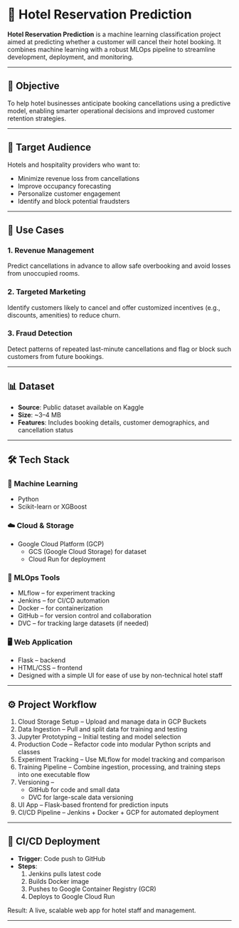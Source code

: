 
# 🏨 Hotel Reservation Prediction

**Hotel Reservation Prediction** is a machine learning classification project aimed at predicting whether a customer will cancel their hotel booking. It combines machine learning with a robust MLOps pipeline to streamline development, deployment, and monitoring.

---

## 🎯 Objective

To help hotel businesses anticipate booking cancellations using a predictive model, enabling smarter operational decisions and improved customer retention strategies.

---

## 💼 Target Audience

Hotels and hospitality providers who want to:

- Minimize revenue loss from cancellations  
- Improve occupancy forecasting  
- Personalize customer engagement  
- Identify and block potential fraudsters  

---

## 📌 Use Cases

### 1. Revenue Management  
Predict cancellations in advance to allow safe overbooking and avoid losses from unoccupied rooms.

### 2. Targeted Marketing  
Identify customers likely to cancel and offer customized incentives (e.g., discounts, amenities) to reduce churn.

### 3. Fraud Detection  
Detect patterns of repeated last-minute cancellations and flag or block such customers from future bookings.

---

## 📊 Dataset

- **Source**: Public dataset available on Kaggle  
- **Size**: ~3–4 MB  
- **Features**: Includes booking details, customer demographics, and cancellation status  

---

## 🛠️ Tech Stack

### 🧠 Machine Learning
- Python  
- Scikit-learn or XGBoost  

### ☁️ Cloud & Storage
- Google Cloud Platform (GCP)  
  - GCS (Google Cloud Storage) for dataset  
  - Cloud Run for deployment  

### 🔁 MLOps Tools
- MLflow – for experiment tracking  
- Jenkins – for CI/CD automation  
- Docker – for containerization  
- GitHub – for version control and collaboration  
- DVC – for tracking large datasets (if needed)  

### 🖥️ Web Application
- Flask – backend  
- HTML/CSS – frontend  
- Designed with a simple UI for ease of use by non-technical hotel staff  

---

## ⚙️ Project Workflow

1. Cloud Storage Setup – Upload and manage data in GCP Buckets  
2. Data Ingestion – Pull and split data for training and testing  
3. Jupyter Prototyping – Initial testing and model selection  
4. Production Code – Refactor code into modular Python scripts and classes  
5. Experiment Tracking – Use MLflow for model tracking and comparison  
6. Training Pipeline – Combine ingestion, processing, and training steps into one executable flow  
7. Versioning –  
   - GitHub for code and small data  
   - DVC for large-scale data versioning  
8. UI App – Flask-based frontend for prediction inputs  
9. CI/CD Pipeline – Jenkins + Docker + GCP for automated deployment  

---

## 🚀 CI/CD Deployment

- **Trigger**: Code push to GitHub  
- **Steps**:  
  1. Jenkins pulls latest code  
  2. Builds Docker image  
  3. Pushes to Google Container Registry (GCR)  
  4. Deploys to Google Cloud Run  

Result: A live, scalable web app for hotel staff and management.

---
